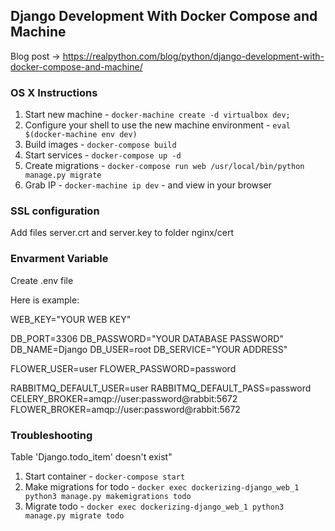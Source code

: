 ## Django Development With Docker Compose and Machine

Blog post -> https://realpython.com/blog/python/django-development-with-docker-compose-and-machine/

### OS X Instructions

1. Start new machine - `docker-machine create -d virtualbox dev;`
1. Configure your shell to use the new machine environment - `eval $(docker-machine env dev)`
1. Build images - `docker-compose build`
1. Start services - `docker-compose up -d`
1. Create migrations - `docker-compose run web /usr/local/bin/python manage.py migrate`
1. Grab IP - `docker-machine ip dev` - and view in your browser

### SSL configuration

Add files server.crt and server.key to folder nginx/cert

### Envarment Variable

Create .env file

Here is example:

WEB_KEY="YOUR WEB KEY"

DB_PORT=3306
DB_PASSWORD="YOUR DATABASE PASSWORD"
DB_NAME=Django
DB_USER=root
DB_SERVICE="YOUR ADDRESS"

FLOWER_USER=user
FLOWER_PASSWORD=password

RABBITMQ_DEFAULT_USER=user
RABBITMQ_DEFAULT_PASS=password
CELERY_BROKER=amqp://user:password@rabbit:5672
FLOWER_BROKER=amqp://user:password@rabbit:5672

### Troubleshooting

Table 'Django.todo_item' doesn't exist"

1. Start container - `docker-compose start`
2. Make migrations for todo - `docker exec dockerizing-django_web_1 python3 manage.py makemigrations todo`
3. Migrate todo - `docker exec dockerizing-django_web_1 python3 manage.py migrate todo`
